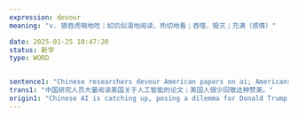 ```yaml
---
expression: devour
meaning: "v. 狼吞虎咽地吃；如饥似渴地阅读，热切地看；吞噬，毁灭；充满（感情）"

date: 2025-01-25 10:47:20
status: 新学
type: WORD


sentence1: "Chinese researchers devour American papers on ai; Americans have rarely returned the compliment."
trans1: "中国研究人员大量阅读美国关于人工智能的论文；美国人很少回敬这种赞美。"
origin1: "Chinese AI is catching up, posing a dilemma for Donald Trump.md"
---
```

